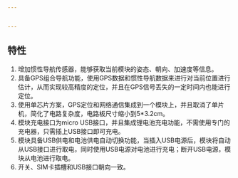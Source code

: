 ```yaml
---


---
```


<h2 id="特性">特性</h2>
<ol>
<li>增加惯性导航传感器，能够获取当前模块的姿态、朝向、加速度等信息。</li>
<li>具备GPS组合导航功能，使用GPS数据和惯性导航数据来进行对当前位置进行估计，从而实现较高精度的定位，并且在GPS信号丢失的一定时间内也能进行定位。</li>
<li>使用单芯片方案，GPS定位和网络通信集成到一个模块上，并且取消了单片机，简化了电路复杂度，电路板尺寸缩小到5*3.2cm。</li>
<li>模块充电接口为micro USB接口，并且集成锂电池充电功能，不需使用专门的充电器，只需插上USB接口即可充电。</li>
<li>模块具备USB供电和电池供电自动切换功能，当插入USB电源后，模块将自动从USB接口进行取电，同时使用USB电源对电池进行充电；断开USB电源，模块从电池进行取电。</li>
<li>开关、SIM卡插槽和USB接口朝向一致。</li>
</ol>

